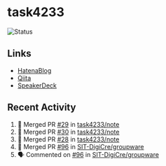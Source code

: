 # task4233
![Status](https://github-readme-stats.vercel.app/api?username=task4233&count_private=true&show_icons=true&theme=chartreuse-dark)

## Links
 - [HatenaBlog](https://task4233.hatenablog.com/)
 - [Qiita](https://qiita.com/task4233)
 - [SpeakerDeck](https://speakerdeck.com/task4233)

## Recent Activity
<!--START_SECTION:activity-->
1. 🎉 Merged PR [#29](https://github.com/task4233/note/pull/29) in [task4233/note](https://github.com/task4233/note)
2. 🎉 Merged PR [#30](https://github.com/task4233/note/pull/30) in [task4233/note](https://github.com/task4233/note)
3. 🎉 Merged PR [#28](https://github.com/task4233/note/pull/28) in [task4233/note](https://github.com/task4233/note)
4. 🎉 Merged PR [#96](https://github.com/SIT-DigiCre/groupware/pull/96) in [SIT-DigiCre/groupware](https://github.com/SIT-DigiCre/groupware)
5. 🗣 Commented on [#96](https://github.com/SIT-DigiCre/groupware/issues/96) in [SIT-DigiCre/groupware](https://github.com/SIT-DigiCre/groupware)
<!--END_SECTION:activity-->

